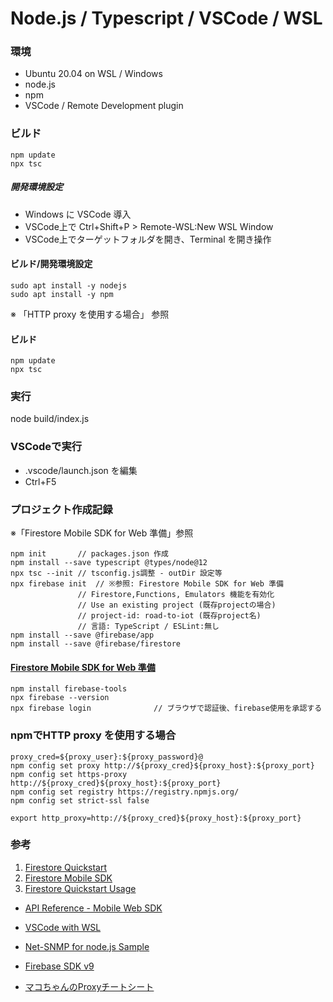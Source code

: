 Node.js / Typescript / VSCode / WSL
===

### 環境
- Ubuntu 20.04 on WSL / Windows
- node.js
- npm
- VSCode / Remote Development plugin

### ビルド
```
npm update
npx tsc
```

##### 開発環境設定
- Windows に VSCode 導入
- VSCode上で Ctrl+Shift+P > Remote-WSL:New WSL Window
- VSCode上でターゲットフォルダを開き、Terminal を開き操作

#### ビルド/開発環境設定

```
sudo apt install -y nodejs
sudo apt install -y npm
```
※ 「HTTP proxy を使用する場合」 参照

#### ビルド
```
npm update
npx tsc
```

### 実行
node build/index.js

### VSCodeで実行
- .vscode/launch.json を編集
- Ctrl+F5

### プロジェクト作成記録
※「Firestore Mobile SDK for Web 準備」参照
```
npm init       // packages.json 作成
npm install --save typescript @types/node@12
npx tsc --init // tsconfig.js調整 - outDir 設定等 
npx firebase init  // ※参照: Firestore Mobile SDK for Web 準備
               // Firestore,Functions, Emulators 機能を有効化
               // Use an existing project (既存projectの場合)
               // project-id: road-to-iot (既存project名)
               // 言語: TypeScript / ESLint:無し
npm install --save @firebase/app
npm install --save @firebase/firestore
```

#### [Firestore Mobile SDK for Web 準備](https://firebase.google.com/codelabs/firestore-web?hl=ja#0)
```
npm install firebase-tools
npx firebase --version
npx firebase login              // ブラウザで認証後、firebase使用を承認する
```


### npmでHTTP proxy を使用する場合
```
proxy_cred=${proxy_user}:${proxy_password}@
npm config set proxy http://${proxy_cred}${proxy_host}:${proxy_port}
npm config set https-proxy http://${proxy_cred}${proxy_host}:${proxy_port}
npm config set registry https://registry.npmjs.org/
npm config set strict-ssl false
```

```
export http_proxy=http://${proxy_cred}${proxy_host}:${proxy_port}
```

### 参考
1. [Firestore Quickstart](https://cloud.google.com/firestore/docs/quickstarts?hl=ja-JP)
2. [Firestore Mobile SDK](https://cloud.google.com/firestore/docs/create-database-web-mobile-client-library?hl=ja-JP)
3. [Firestore Quickstart Usage](https://firebase.google.com/docs/firestore/quickstart?hl=ja)

- [API Reference - Mobile Web SDK](https://firebase.google.com/docs/reference/js/firestore_)
- [VSCode with WSL](https://code.visualstudio.com/docs/remote/wsl#_questions-or-feedback)
- [Net-SNMP for node.js Sample](https://github.com/kyoya-p/samples/tree/c99ef504849982d5238ea0e53916bdd95eedb349/2020/fsJsAgent)
- [Firebase SDK v9](https://qiita.com/mogmet/items/23d4ee734f4b193b8106)

- [マコちゃんのProxyチートシート](https://qiita.com/Makotunes/items/1c2aab00813a0b58bb9b)
